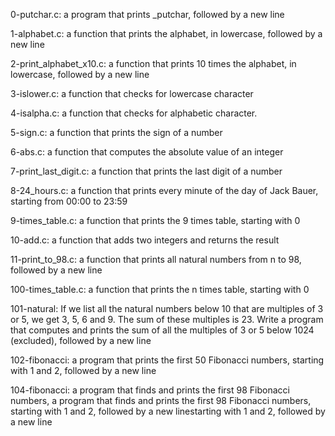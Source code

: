 0-putchar.c: a program that prints _putchar, followed by a new line

1-alphabet.c: a function that prints the alphabet, in lowercase, followed by a
new line

2-print_alphabet_x10.c: a function that prints 10 times the alphabet, in
lowercase, followed by a new line

3-islower.c: a function that checks for lowercase character

4-isalpha.c: a function that checks for alphabetic character.

5-sign.c: a function that prints the sign of a number

6-abs.c: a function that computes the absolute value of an integer

7-print_last_digit.c: a function that prints the last digit of a number

8-24_hours.c: a function that prints every minute of the day of Jack Bauer,
starting from 00:00 to 23:59

9-times_table.c: a function that prints the 9 times table, starting with 0

10-add.c: a function that adds two integers and returns the result

11-print_to_98.c: a function that prints all natural numbers from n to 98,
followed by a new line

100-times_table.c: a function that prints the n times table, starting with 0

101-natural: If we list all the natural numbers below 10 that are multiples of 3
or 5, we get 3, 5, 6 and 9. The sum of these multiples is 23. Write a program
that computes and prints the sum of all the multiples of 3 or 5 below 1024
(excluded), followed by a new line

102-fibonacci: a program that prints the first 50 Fibonacci numbers, starting
with 1 and 2, followed by a new line

104-fibonacci: a program that finds and prints the first 98 Fibonacci numbers,
a program that finds and prints the first 98 Fibonacci numbers, starting with 1
and 2, followed by a new linestarting with 1 and 2, followed by a new line